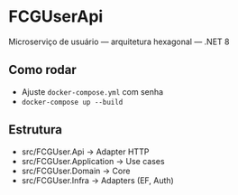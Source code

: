 # FCGUserApi

Microserviço de usuário — arquitetura hexagonal — .NET 8

## Como rodar

- Ajuste `docker-compose.yml` com senha
- `docker-compose up --build`

## Estrutura
- src/FCGUser.Api -> Adapter HTTP
- src/FCGUser.Application -> Use cases
- src/FCGUser.Domain -> Core
- src/FCGUser.Infra -> Adapters (EF, Auth)